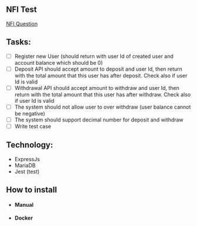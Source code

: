 ## NFI Test
[NFI Question](https://nonfungibleitem.notion.site/Backend-3501e4cc6adb42f3893a3bc50141bf20)

## Tasks:
- [ ] Register new User (should return with user Id of created user and account balance which should be 0)
- [ ] Deposit API should accept amount to deposit and user Id, then return with the total amount that this user has after deposit. Check also if user Id is valid
- [ ] Withdrawal API should accept amount to withdraw and user Id, then return with the total amount that this user has after withdraw. Check also if user Id is valid
- [ ] The system should not allow user to over withdraw (user balance cannot be negative)
- [ ] The system should support decimal number for deposit and withdraw
- [ ] Write test case

## Technology:
- ExpressJs
- MariaDB
- Jest (test)

## How to install
- #### Manual
- #### Docker